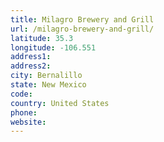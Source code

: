 ```yaml
---
title: Milagro Brewery and Grill
url: /milagro-brewery-and-grill/
latitude: 35.3
longitude: -106.551
address1: 
address2: 
city: Bernalillo
state: New Mexico
code: 
country: United States
phone: 
website: 
---
```


